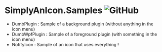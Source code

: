 # SimplyAnIcon.Samples ![GitHub](https://img.shields.io/github/license/SimplyAnIcon/Samples.svg)

 - DumbPlugin : Sample of a background plugin (without anything in the icon menu)
 - DumbWpfPlugin : Sample of a foreground plugin (with something in the icon menu)
 - NotifyIcon : Sample of an icon that uses everything !
